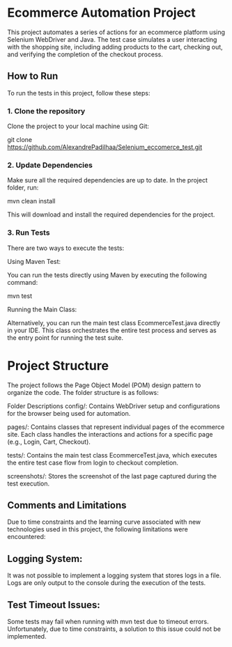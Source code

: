 # Ecommerce Automation Project

This project automates a series of actions for an ecommerce platform using Selenium WebDriver and Java. The test case simulates a user interacting with the shopping site, including adding products to the cart, checking out, and verifying the completion of the checkout process.

## How to Run

To run the tests in this project, follow these steps:

### 1. Clone the repository

Clone the project to your local machine using Git:

git clone https://github.com/AlexandrePadilhaa/Selenium_eccomerce_test.git
### 2. Update Dependencies
Make sure all the required dependencies are up to date. In the project folder, run:

mvn clean install

This will download and install the required dependencies for the project.

### 3. Run Tests
There are two ways to execute the tests:

Using Maven Test:

You can run the tests directly using Maven by executing the following command:


mvn test

Running the Main Class: 

Alternatively, you can run the main test class EcommerceTest.java directly in your IDE. This class orchestrates the entire test process and serves as the entry point for running the test suite.

# Project Structure
The project follows the Page Object Model (POM) design pattern to organize the code. The folder structure is as follows:

Folder Descriptions
config/: Contains WebDriver setup and configurations for the browser being used for automation.

pages/: Contains classes that represent individual pages of the ecommerce site. Each class handles the interactions and actions for a specific page (e.g., Login, Cart, Checkout).

tests/: Contains the main test class EcommerceTest.java, which executes the entire test case flow from login to checkout completion.

screenshots/: Stores the screenshot of the last page captured during the test execution.

## Comments and Limitations
Due to time constraints and the learning curve associated with new technologies used in this project, the following limitations were encountered:

## Logging System: 
It was not possible to implement a logging system that stores logs in a file. Logs are only output to the console during the execution of the tests.

## Test Timeout Issues:
Some tests may fail when running with mvn test due to timeout errors. Unfortunately, due to time constraints, a solution to this issue could not be implemented.